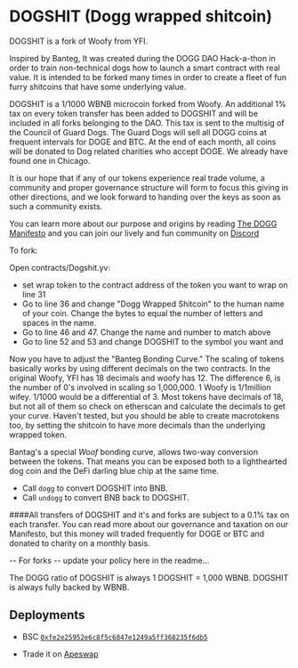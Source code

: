 # DOGSHIT (Dogg wrapped shitcoin)

DOGSHIT is a fork of Woofy from YFI.

Inspired by Banteg, It was created during the DOGG DAO Hack-a-thon in order to train non-technical dogs how to launch a smart contract with real value.  It is intended to be forked many times in order to create a fleet of fun furry shitcoins that have some underlying value.

DOGSHIT is a 1/1000 WBNB microcoin forked from Woofy.  An additional 1% tax on every token transfer has been added to DOGSHIT and will be included in all forks belonging to the DAO.  This tax is sent to the multisig of the Council of Guard Dogs.  The Guard Dogs will sell all DOGG coins at frequent intervals for DOGE and BTC.  At the end of each month, all coins will be donated to Dog related charities who accept DOGE.  We already have found one in Chicago.  

It is our hope that if any of our tokens experience real trade volume, a community and proper governance structure will form to focus this giving in other directions, and we look forward to handing over the keys as soon as such a community exists.

You can learn more about our purpose and origins by reading [The DOGG Manifesto](https://app.gitbook.com/@dogg-dao/s/dogg-dao/the-dogg-manifesto-1) and you can join our lively and fun community on [Discord](https://discord.gg/8m5VEDZ5vY)


To fork:

Open contracts/Dogshit.yv:
- set wrap token to the contract address of the token you want to wrap on line 31
- Go to line 36 and change "Dogg Wrapped Shitcoin" to the human name of your coin.  Change the bytes to equal the number of letters and spaces in the name.  
- Go to line 46 and 47.  Change the name and number to match above
- Go to line 52 and 53 and change DOGSHIT to the symbol you want and 

Now you have to adjust the "Banteg Bonding Curve."  The scaling of tokens basically works by using different decimals on the two contracts.  In the original Woofy, YFI has 18 decimals and woofy has 12.  The difference 6, is the number of 0's involved in scaling so 1,000,000.  1 Woofy is 1/1million wifey.  1/1000 would be a differential of 3.   Most tokens have decimals of 18, but not all of them so check on etherscan and calculate the decimals to get your curve.  Haven't tested, but you should be able to create macrotokens too, by setting the shitcoin to have more decimals than the underlying wrapped token.

Bantag's a special *Woof* bonding curve, allows two-way conversion between the tokens.
That means you can be exposed both to a lighthearted dog coin and the DeFi darling blue chip at the same time.

- Call `dogg` to convert DOGSHIT into BNB.
- Call `undogg` to convert BNB back to DOGSHIT.

####All transfers of DOGSHIT and it's and forks are subject to a 0.1% tax on each transfer.
You can read more about our governance and taxation on our Manifesto, but this money will traded frequently for DOGE or BTC and donated to charity on a monthly basis.


-- For forks -- update your policy here in the readme...


The DOGG ratio of DOGSHIT is always 1 DOGSHIT = 1,000 WBNB. DOGSHIT is always fully backed by WBNB.

## Deployments

- BSC [`0xfe2e25952e6c8f5c6847e1249a5ff368235f6db5`](https://bscscan.com/token/0xfe2e25952e6c8f5c6847e1249a5ff368235f6db5)

- Trade it on [Apeswap](https://info.apeswap.finance/pair/0x7f24df1a718af253105b6fce1287bf8839588524)